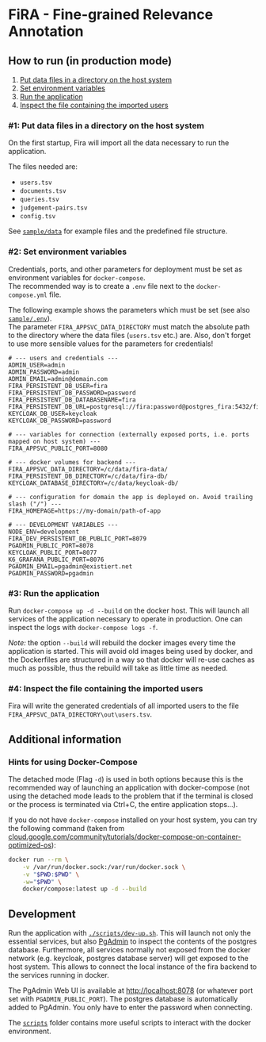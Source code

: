 # FiRA - Fine-grained Relevance Annotation

## How to run (in production mode)

1. [Put data files in a directory on the host system](##1:-Put-data-files-in-a-directory-on-the-host-system)
1. [Set environment variables](##2:-Set-environment-variables)
1. [Run the application](##3:-Run-the-application)
1. [Inspect the file containing the imported users](##4:-Inspect-the-file-containing-the-imported-users)

### #1: Put data files in a directory on the host system

On the first startup, Fira will import all the data necessary to run the application.

The files needed are:

- `users.tsv`
- `documents.tsv`
- `queries.tsv`
- `judgement-pairs.tsv`
- `config.tsv`

See [`sample/data`](sample/data) for example files and the predefined file structure.

### #2: Set environment variables

Credentials, ports, and other parameters for deployment must be set as environment variables for `docker-compose`.  
The recommended way is to create a `.env` file next to the `docker-compose.yml` file.

The following example shows the parameters which must be set (see also [`sample/.env`](sample/.env)).  
The parameter `FIRA_APPSVC_DATA_DIRECTORY` must match the absolute path to the directory where the data files (`users.tsv` etc.) are. Also, don't forget to use more sensible values for the parameters for credentials!

```properties
# --- users and credentials ---
ADMIN_USER=admin
ADMIN_PASSWORD=admin
ADMIN_EMAIL=admin@domain.com
FIRA_PERSISTENT_DB_USER=fira
FIRA_PERSISTENT_DB_PASSWORD=password
FIRA_PERSISTENT_DB_DATABASENAME=fira
FIRA_PERSISTENT_DB_URL=postgresql://fira:password@postgres_fira:5432/fira
KEYCLOAK_DB_USER=keycloak
KEYCLOAK_DB_PASSWORD=password

# --- variables for connection (externally exposed ports, i.e. ports mapped on host system) ---
FIRA_APPSVC_PUBLIC_PORT=8080

# --- docker volumes for backend ---
FIRA_APPSVC_DATA_DIRECTORY=/c/data/fira-data/
FIRA_PERSISTENT_DB_DIRECTORY=/c/data/fira-db/
KEYCLOAK_DATABASE_DIRECTORY=/c/data/keycloak-db/

# --- configuration for domain the app is deployed on. Avoid trailing slash ("/") ---
FIRA_HOMEPAGE=https://my-domain/path-of-app

# --- DEVELOPMENT VARIABLES ---
NODE_ENV=development
FIRA_DEV_PERSISTENT_DB_PUBLIC_PORT=8079
PGADMIN_PUBLIC_PORT=8078
KEYCLOAK_PUBLIC_PORT=8077
K6_GRAFANA_PUBLIC_PORT=8076
PGADMIN_EMAIL=pgadmin@existiert.net
PGADMIN_PASSWORD=pgadmin
```

### #3: Run the application

Run `docker-compose up -d --build` on the docker host. This will launch all services of the application necessary to operate in production. One can inspect the logs with `docker-compose logs -f`.

_Note:_ the option `--build` will rebuild the docker images every time the application is started. This will avoid old images being used by docker, and the Dockerfiles are structured in a way so that docker will re-use caches as much as possible, thus the rebuild will take as little time as needed.

### #4: Inspect the file containing the imported users

Fira will write the generated credentials of all imported users to the file `FIRA_APPSVC_DATA_DIRECTORY\out\users.tsv`.

## Additional information

### Hints for using Docker-Compose

The detached mode (Flag `-d`) is used in both options because this is the recommended way of launching an application with docker-compose (not using the detached mode leads to the problem that if the terminal is closed or the process is terminated via Ctrl+C, the entire application stops...).

If you do not have `docker-compose` installed on your host system, you can try the following command (taken from [cloud.google.com/community/tutorials/docker-compose-on-container-optimized-os](https://cloud.google.com/community/tutorials/docker-compose-on-container-optimized-os)):

```bash
docker run --rm \
    -v /var/run/docker.sock:/var/run/docker.sock \
    -v "$PWD:$PWD" \
    -w="$PWD" \
    docker/compose:latest up -d --build
```

## Development

Run the application with [`./scripts/dev-up.sh`](./scripts/dev-up.sh).
This will launch not only the essential services, but also [PgAdmin](https://hub.docker.com/r/dpage/pgadmin4/) to inspect the contents of the postgres database.
Furthermore, all services normally not exposed from the docker network (e.g. keycloak, postgres database server) will get exposed to the host system.
This allows to connect the local instance of the fira backend to the services running in docker.

The PgAdmin Web UI is available at <http://localhost:8078> (or whatever port set with `PGADMIN_PUBLIC_PORT`). The postgres database is automatically added to PgAdmin. You only have to enter the password when connecting.

The [`scripts`](./scripts/) folder contains more useful scripts to interact with the docker environment.
